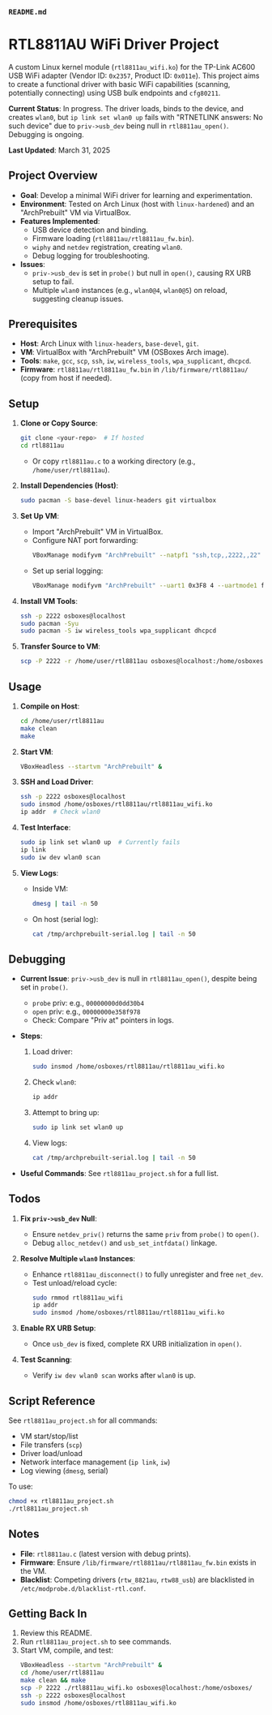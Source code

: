 ### `README.md`

# RTL8811AU WiFi Driver Project

A custom Linux kernel module (`rtl8811au_wifi.ko`) for the TP-Link AC600 USB WiFi adapter (Vendor ID: `0x2357`, Product ID: `0x011e`). This project aims to create a functional driver with basic WiFi capabilities (scanning, potentially connecting) using USB bulk endpoints and `cfg80211`.

**Current Status**: In progress. The driver loads, binds to the device, and creates `wlan0`, but `ip link set wlan0 up` fails with "RTNETLINK answers: No such device" due to `priv->usb_dev` being null in `rtl8811au_open()`. Debugging is ongoing.

**Last Updated**: March 31, 2025

## Project Overview
- **Goal**: Develop a minimal WiFi driver for learning and experimentation.
- **Environment**: Tested on Arch Linux (host with `linux-hardened`) and an "ArchPrebuilt" VM via VirtualBox.
- **Features Implemented**:
  - USB device detection and binding.
  - Firmware loading (`rtl8811au/rtl8811au_fw.bin`).
  - `wiphy` and `netdev` registration, creating `wlan0`.
  - Debug logging for troubleshooting.
- **Issues**:
  - `priv->usb_dev` is set in `probe()` but null in `open()`, causing RX URB setup to fail.
  - Multiple `wlan0` instances (e.g., `wlan0@4`, `wlan0@5`) on reload, suggesting cleanup issues.

## Prerequisites
- **Host**: Arch Linux with `linux-headers`, `base-devel`, `git`.
- **VM**: VirtualBox with "ArchPrebuilt" VM (OSBoxes Arch image).
- **Tools**: `make`, `gcc`, `scp`, `ssh`, `iw`, `wireless_tools`, `wpa_supplicant`, `dhcpcd`.
- **Firmware**: `rtl8811au/rtl8811au_fw.bin` in `/lib/firmware/rtl8811au/` (copy from host if needed).

## Setup
1. **Clone or Copy Source**:
   ```bash
   git clone <your-repo>  # If hosted
   cd rtl8811au
   ```
   - Or copy `rtl8811au.c` to a working directory (e.g., `/home/user/rtl8811au`).

2. **Install Dependencies (Host)**:
   ```bash
   sudo pacman -S base-devel linux-headers git virtualbox
   ```

3. **Set Up VM**:
   - Import "ArchPrebuilt" VM in VirtualBox.
   - Configure NAT port forwarding:
     ```bash
     VBoxManage modifyvm "ArchPrebuilt" --natpf1 "ssh,tcp,,2222,,22"
     ```
   - Set up serial logging:
     ```bash
     VBoxManage modifyvm "ArchPrebuilt" --uart1 0x3F8 4 --uartmode1 file /tmp/archprebuilt-serial.log
     ```

4. **Install VM Tools**:
   ```bash
   ssh -p 2222 osboxes@localhost
   sudo pacman -Syu
   sudo pacman -S iw wireless_tools wpa_supplicant dhcpcd
   ```

5. **Transfer Source to VM**:
   ```bash
   scp -P 2222 -r /home/user/rtl8811au osboxes@localhost:/home/osboxes/
   ```

## Usage
1. **Compile on Host**:
   ```bash
   cd /home/user/rtl8811au
   make clean
   make
   ```

2. **Start VM**:
   ```bash
   VBoxHeadless --startvm "ArchPrebuilt" &
   ```

3. **SSH and Load Driver**:
   ```bash
   ssh -p 2222 osboxes@localhost
   sudo insmod /home/osboxes/rtl8811au/rtl8811au_wifi.ko
   ip addr  # Check wlan0
   ```

4. **Test Interface**:
   ```bash
   sudo ip link set wlan0 up  # Currently fails
   ip link
   sudo iw dev wlan0 scan
   ```

5. **View Logs**:
   - Inside VM:
     ```bash
     dmesg | tail -n 50
     ```
   - On host (serial log):
     ```bash
     cat /tmp/archprebuilt-serial.log | tail -n 50
     ```

## Debugging
- **Current Issue**: `priv->usb_dev` is null in `rtl8811au_open()`, despite being set in `probe()`.
  - `probe` priv: e.g., `00000000d0dd30b4`
  - `open` priv: e.g., `00000000e358f978`
  - Check: Compare "Priv at" pointers in logs.

- **Steps**:
  1. Load driver:
     ```bash
     sudo insmod /home/osboxes/rtl8811au/rtl8811au_wifi.ko
     ```
  2. Check `wlan0`:
     ```bash
     ip addr
     ```
  3. Attempt to bring up:
     ```bash
     sudo ip link set wlan0 up
     ```
  4. View logs:
     ```bash
     cat /tmp/archprebuilt-serial.log | tail -n 50
     ```

- **Useful Commands**: See `rtl8811au_project.sh` for a full list.

## Todos
1. **Fix `priv->usb_dev` Null**:
   - Ensure `netdev_priv()` returns the same `priv` from `probe()` to `open()`.
   - Debug `alloc_netdev()` and `usb_set_intfdata()` linkage.

2. **Resolve Multiple `wlan0` Instances**:
   - Enhance `rtl8811au_disconnect()` to fully unregister and free `net_dev`.
   - Test unload/reload cycle:
     ```bash
     sudo rmmod rtl8811au_wifi
     ip addr
     sudo insmod /home/osboxes/rtl8811au/rtl8811au_wifi.ko
     ```

3. **Enable RX URB Setup**:
   - Once `usb_dev` is fixed, complete RX URB initialization in `open()`.

4. **Test Scanning**:
   - Verify `iw dev wlan0 scan` works after `wlan0` is up.

## Script Reference
See `rtl8811au_project.sh` for all commands:
- VM start/stop/list
- File transfers (`scp`)
- Driver load/unload
- Network interface management (`ip link`, `iw`)
- Log viewing (`dmesg`, serial)

To use:
```bash
chmod +x rtl8811au_project.sh
./rtl8811au_project.sh
```

## Notes
- **File**: `rtl8811au.c` (latest version with debug prints).
- **Firmware**: Ensure `/lib/firmware/rtl8811au/rtl8811au_fw.bin` exists in the VM.
- **Blacklist**: Competing drivers (`rtw_8821au`, `rtw88_usb`) are blacklisted in `/etc/modprobe.d/blacklist-rtl.conf`.

## Getting Back In
1. Review this README.
2. Run `rtl8811au_project.sh` to see commands.
3. Start VM, compile, and test:
   ```bash
   VBoxHeadless --startvm "ArchPrebuilt" &
   cd /home/user/rtl8811au
   make clean && make
   scp -P 2222 ./rtl8811au_wifi.ko osboxes@localhost:/home/osboxes/
   ssh -p 2222 osboxes@localhost
   sudo insmod /home/osboxes/rtl8811au_wifi.ko
   ```